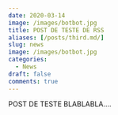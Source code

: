 ```yaml
---
date: 2020-03-14
image: /images/botbot.jpg
title: POST DE TESTE DE RSS
aliases: [/posts/third.md/]
slug: news
image: /images/botbot.jpg
categories:
  - News
draft: false
comments: true
---
```


POST DE TESTE BLABLABLA....
